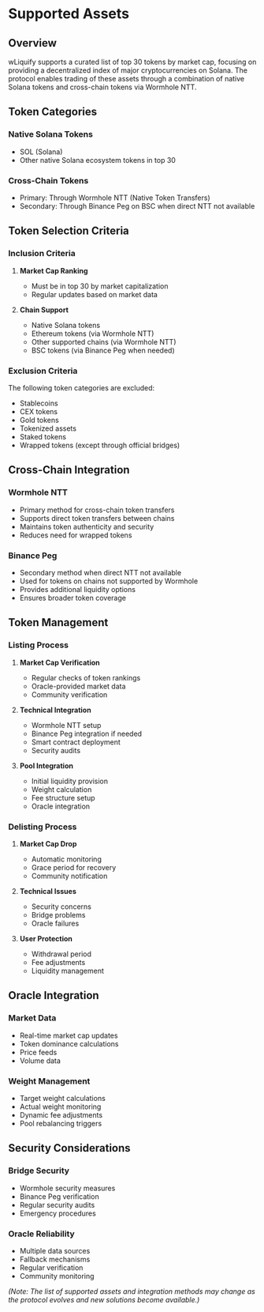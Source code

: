 # Supported Assets

## Overview

wLiquify supports a curated list of top 30 tokens by market cap, focusing on providing a decentralized index of major cryptocurrencies on Solana. The protocol enables trading of these assets through a combination of native Solana tokens and cross-chain tokens via Wormhole NTT.

## Token Categories

### Native Solana Tokens
- SOL (Solana)
- Other native Solana ecosystem tokens in top 30

### Cross-Chain Tokens
- Primary: Through Wormhole NTT (Native Token Transfers)
- Secondary: Through Binance Peg on BSC when direct NTT not available

## Token Selection Criteria

### Inclusion Criteria
1. **Market Cap Ranking**
   - Must be in top 30 by market capitalization
   - Regular updates based on market data

2. **Chain Support**
   - Native Solana tokens
   - Ethereum tokens (via Wormhole NTT)
   - Other supported chains (via Wormhole NTT)
   - BSC tokens (via Binance Peg when needed)

### Exclusion Criteria
The following token categories are excluded:
- Stablecoins
- CEX tokens
- Gold tokens
- Tokenized assets
- Staked tokens
- Wrapped tokens (except through official bridges)

## Cross-Chain Integration

### Wormhole NTT
- Primary method for cross-chain token transfers
- Supports direct token transfers between chains
- Maintains token authenticity and security
- Reduces need for wrapped tokens

### Binance Peg
- Secondary method when direct NTT not available
- Used for tokens on chains not supported by Wormhole
- Provides additional liquidity options
- Ensures broader token coverage

## Token Management

### Listing Process
1. **Market Cap Verification**
   - Regular checks of token rankings
   - Oracle-provided market data
   - Community verification

2. **Technical Integration**
   - Wormhole NTT setup
   - Binance Peg integration if needed
   - Smart contract deployment
   - Security audits

3. **Pool Integration**
   - Initial liquidity provision
   - Weight calculation
   - Fee structure setup
   - Oracle integration

### Delisting Process
1. **Market Cap Drop**
   - Automatic monitoring
   - Grace period for recovery
   - Community notification

2. **Technical Issues**
   - Security concerns
   - Bridge problems
   - Oracle failures

3. **User Protection**
   - Withdrawal period
   - Fee adjustments
   - Liquidity management

## Oracle Integration

### Market Data
- Real-time market cap updates
- Token dominance calculations
- Price feeds
- Volume data

### Weight Management
- Target weight calculations
- Actual weight monitoring
- Dynamic fee adjustments
- Pool rebalancing triggers

## Security Considerations

### Bridge Security
- Wormhole security measures
- Binance Peg verification
- Regular security audits
- Emergency procedures

### Oracle Reliability
- Multiple data sources
- Fallback mechanisms
- Regular verification
- Community monitoring

*(Note: The list of supported assets and integration methods may change as the protocol evolves and new solutions become available.)* 